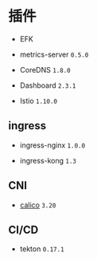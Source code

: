 # 插件

* EFK

* metrics-server `0.5.0`

* CoreDNS `1.8.0`

* Dashboard `2.3.1`

* Istio `1.10.0`

## ingress

* ingress-nginx `1.0.0`

* ingress-kong `1.3`

## CNI

* [calico](https://docs.projectcalico.org/getting-started/kubernetes/self-managed-onprem/) `3.20`

## CI/CD

* tekton `0.17.1`
